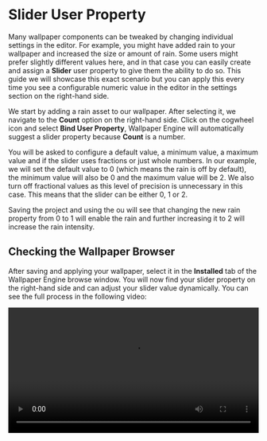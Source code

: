 # Slider User Property

Many wallpaper components can be tweaked by changing individual settings in the editor. For example, you might have added rain to your wallpaper and increased the size or amount of rain. Some users might prefer slightly different values here, and in that case you can easily create and assign a **Slider** user property to give them the ability to do so. This guide we will showcase this exact scenario but you can apply this every time you see a configurable numeric value in the editor in the settings section on the right-hand side.

We start by adding a rain asset to our wallpaper. After selecting it, we navigate to the **Count** option on the right-hand side. Click on the cogwheel icon and select **Bind User Property**, Wallpaper Engine will automatically suggest a slider property because **Count** is a number.

You will be asked to configure a default value, a minimum value, a maximum value and if the slider uses fractions or just whole numbers. In our example, we will set the default value to 0 (which means the rain is off by default), the minimum value will also be 0 and the maximum value will be 2. We also turn off fractional values as this level of precision is unnecessary in this case. This means that the slider can be either 0, 1 or 2.

Saving the project and using the ou will see that changing the new rain property from 0 to 1 will enable the rain and further increasing it to 2 will increase the rain intensity.

## Checking the Wallpaper Browser

After saving and applying your wallpaper, select it in the **Installed** tab of the Wallpaper Engine browse window. You will now find your slider property on the right-hand side and can adjust your slider value dynamically. You can see the full process in the following video:

<video width="100%" controls>
  <source :src="$withBase('/videos/slider_property.mp4')" type="video/mp4">
  Your browser does not support the video tag.
</video>
